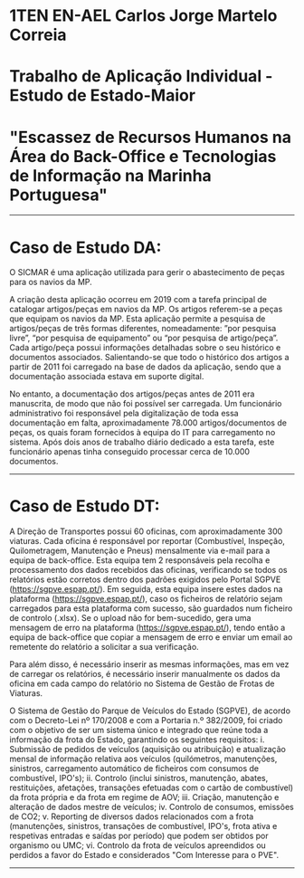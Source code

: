 # 1TEN EN-AEL Carlos Jorge Martelo Correia 
# Trabalho de Aplicação Individual - Estudo de Estado-Maior
# "Escassez de Recursos Humanos na Área do Back-Office e Tecnologias de Informação na Marinha Portuguesa"
____________________________________________________________________________________
# Caso de Estudo DA: 

O SICMAR é uma aplicação utilizada para gerir o abastecimento de peças para os navios da MP. 

A criação desta aplicação ocorreu em 2019 com a tarefa principal de catalogar artigos/peças em navios da MP. Os artigos referem-se a peças que equipam os navios da MP. Esta aplicação permite a pesquisa de artigos/peças de três formas diferentes, nomeadamente: ”por pesquisa livre”, “por pesquisa de equipamento” ou “por pesquisa de artigo/peça”. Cada artigo/peça possui informações detalhadas sobre o seu histórico e documentos associados. Salientando-se que todo o histórico dos artigos a partir de 2011 foi carregado na base de dados da aplicação, sendo que a documentação associada estava em suporte digital. 

No entanto, a documentação dos artigos/peças antes de 2011 era manuscrita, de modo que não foi possível ser carregada. Um funcionário administrativo foi responsável pela digitalização de toda essa documentação em falta, aproximadamente 78.000 artigos/documentos de peças, os quais foram fornecidos à equipa do IT para carregamento no sistema. Após dois anos de trabalho diário dedicado a esta tarefa, este funcionário apenas tinha conseguido processar cerca de 10.000 documentos.
____________________________________________________________________________________
# Caso de Estudo DT: 

A Direção de Transportes possui 60 oficinas, com aproximadamente 300 viaturas. Cada oficina é responsável por reportar (Combustível, Inspeção, Quilometragem, Manutenção e Pneus) mensalmente via e-mail para a equipa de back-office. Esta equipa tem 2 responsáveis pela recolha e processamento dos dados recebidos das oficinas, verificando se todos os relatórios estão corretos dentro dos padrões exigidos pelo Portal SGPVE (https://sgpve.espap.pt/). Em seguida, esta equipa insere estes dados na plataforma (https://sgpve.espap.pt/), caso os ficheiros de relatório sejam carregados para esta plataforma com sucesso, são guardados num ficheiro de controlo (.xlsx). Se o upload não for bem-sucedido, gera uma mensagem de erro na plataforma (https://sgpve.espap.pt/), tendo então a equipa de back-office que copiar a mensagem de erro e enviar um email ao remetente do relatório a solicitar a sua verificação. 

Para além disso, é necessário inserir as mesmas informações, mas em vez de carregar os relatórios, é necessário inserir manualmente os dados da oficina em cada campo do relatório no Sistema de Gestão de Frotas de Viaturas.

O Sistema de Gestão do Parque de Veículos do Estado (SGPVE), de acordo com o Decreto-Lei nº 170/2008 e com a Portaria n.º 382/2009, foi criado com o objetivo de ser um sistema único e integrado que reúne toda a informação da frota do Estado, garantindo os seguintes requisitos:
  i.	  Submissão de pedidos de veículos (aquisição ou atribuição) e atualização mensal de informação relativa aos veículos (quilómetros, manutenções,               sinistros, carregamento automático de ficheiros com consumos de combustível, IPO's);
  ii.	  Controlo (inclui sinistros, manutenção, abates, restituições, afetações, transações efetuadas com o cartão de combustível) da frota própria e da             frota em regime de AOV;
  iii.	Criação, manutenção e alteração de dados mestre de veículos;
  iv.	  Controlo de consumos, emissões de CO2;
  v.	  Reporting de diversos dados relacionados com a frota (manutenções, sinistros, transações de combustível, IPO's, frota ativa e respetivas entradas e           saídas por período) que podem ser obtidos por organismo ou UMC;
  vi.	  Controlo da frota de veículos apreendidos ou perdidos a favor do Estado e considerados "Com Interesse para o PVE".
____________________________________________________________________________________
